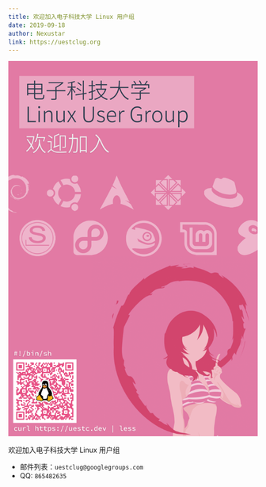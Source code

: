 ```yaml
---
title: 欢迎加入电子科技大学 Linux 用户组
date: 2019-09-18
author: Nexustar
link: https://uestclug.org
---
```

![LUG_welcome](https://github.com/uestclug/lug-official/blob/frontend/assets/pic/欢迎加入电子科技大学-Linux-用户组/LUG_welcome.png?raw=true)

欢迎加入电子科技大学 Linux 用户组

- 邮件列表：`uestclug@googlegroups.com`
- QQ: `865482635`
